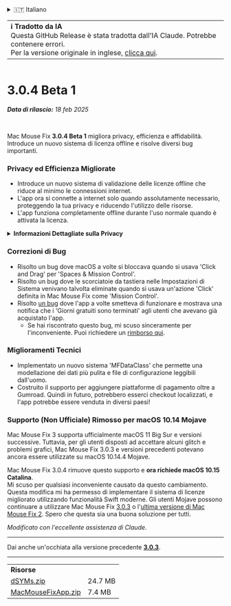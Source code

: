 <details>
<summary>🇮🇹 Italiano</summary>

[🇬🇧 English (GitHub)](https://github.com/noah-nuebling/mac-mouse-fix/releases/tag/3.0.4-Beta-1)\
[🇦🇩 Català](https://redirect.macmousefix.com/?target=mmf-release&tag=3.0.4-Beta-1&locale=ca)\
[🇩🇪 Deutsch](https://redirect.macmousefix.com/?target=mmf-release&tag=3.0.4-Beta-1&locale=de)\
[🇪🇸 Español](https://redirect.macmousefix.com/?target=mmf-release&tag=3.0.4-Beta-1&locale=es)\
[🇫🇷 Français](https://redirect.macmousefix.com/?target=mmf-release&tag=3.0.4-Beta-1&locale=fr)\
[🇮🇩 Indonesia](https://redirect.macmousefix.com/?target=mmf-release&tag=3.0.4-Beta-1&locale=id)\
**🇮🇹 Italiano**\
[🇭🇺 Magyar](https://redirect.macmousefix.com/?target=mmf-release&tag=3.0.4-Beta-1&locale=hu)\
[🇳🇱 Nederlands](https://redirect.macmousefix.com/?target=mmf-release&tag=3.0.4-Beta-1&locale=nl)\
[🇵🇱 Polski](https://redirect.macmousefix.com/?target=mmf-release&tag=3.0.4-Beta-1&locale=pl)\
[🇧🇷 Português (Brasil)](https://redirect.macmousefix.com/?target=mmf-release&tag=3.0.4-Beta-1&locale=pt-BR)\
[🇵🇹 Português (Portugal)](https://redirect.macmousefix.com/?target=mmf-release&tag=3.0.4-Beta-1&locale=pt-PT)\
[🇷🇴 Română](https://redirect.macmousefix.com/?target=mmf-release&tag=3.0.4-Beta-1&locale=ro)\
[🇸🇪 Svenska](https://redirect.macmousefix.com/?target=mmf-release&tag=3.0.4-Beta-1&locale=sv)\
[🇻🇳 Tiếng Việt](https://redirect.macmousefix.com/?target=mmf-release&tag=3.0.4-Beta-1&locale=vi)\
[🇹🇷 Türkçe](https://redirect.macmousefix.com/?target=mmf-release&tag=3.0.4-Beta-1&locale=tr)\
[🇨🇿 Čeština](https://redirect.macmousefix.com/?target=mmf-release&tag=3.0.4-Beta-1&locale=cs)\
[🇬🇷 Ελληνικά](https://redirect.macmousefix.com/?target=mmf-release&tag=3.0.4-Beta-1&locale=el)\
[🇷🇺 Русский](https://redirect.macmousefix.com/?target=mmf-release&tag=3.0.4-Beta-1&locale=ru)\
[🇺🇦 Українська](https://redirect.macmousefix.com/?target=mmf-release&tag=3.0.4-Beta-1&locale=uk)\
[🇮🇱 עברית](https://redirect.macmousefix.com/?target=mmf-release&tag=3.0.4-Beta-1&locale=he)\
[🇸🇦 العربية](https://redirect.macmousefix.com/?target=mmf-release&tag=3.0.4-Beta-1&locale=ar)\
[🇮🇳 हिन्दी](https://redirect.macmousefix.com/?target=mmf-release&tag=3.0.4-Beta-1&locale=hi)\
[🇹🇭 ไทย](https://redirect.macmousefix.com/?target=mmf-release&tag=3.0.4-Beta-1&locale=th)\
[🇨🇳 中文 (简体)](https://redirect.macmousefix.com/?target=mmf-release&tag=3.0.4-Beta-1&locale=zh-Hans)\
[🇨🇳 中文 (繁體)](https://redirect.macmousefix.com/?target=mmf-release&tag=3.0.4-Beta-1&locale=zh-Hant)\
[🇭🇰 中文（香港)](https://redirect.macmousefix.com/?target=mmf-release&tag=3.0.4-Beta-1&locale=zh-HK)\
[🇯🇵 日本語](https://redirect.macmousefix.com/?target=mmf-release&tag=3.0.4-Beta-1&locale=ja)\
[🇰🇷 한국어](https://redirect.macmousefix.com/?target=mmf-release&tag=3.0.4-Beta-1&locale=ko)\
[Help translate Mac Mouse Fix to different languages!](https://github.com/noah-nuebling/mac-mouse-fix/discussions/731)
</details>
<table align=><td>
<b>ℹ️ Tradotto da IA</b><br>
Questa GitHub Release è stata tradotta dall'IA Claude. Potrebbe contenere errori.<br>
Per la versione originale in inglese, <a href="https://github.com/noah-nuebling/mac-mouse-fix/releases/tag/3.0.4-Beta-1">clicca qui</a>.
</td></table>

<table></table>

# 3.0.4 Beta 1
***Data di rilascio:** 18 feb 2025*

<br>

Mac Mouse Fix **3.0.4 Beta 1** migliora privacy, efficienza e affidabilità.\
Introduce un nuovo sistema di licenza offline e risolve diversi bug importanti.

### Privacy ed Efficienza Migliorate

- Introduce un nuovo sistema di validazione delle licenze offline che riduce al minimo le connessioni internet.
- L'app ora si connette a internet solo quando assolutamente necessario, proteggendo la tua privacy e riducendo l'utilizzo delle risorse.
- L'app funziona completamente offline durante l'uso normale quando è attivata la licenza.

<details>
<summary><b>Informazioni Dettagliate sulla Privacy</b></summary>
Le versioni precedenti convalidavano le licenze online ad ogni avvio, potenzialmente permettendo la memorizzazione dei log di connessione da parte di server di terze parti (GitHub e Gumroad). Il nuovo sistema elimina le connessioni non necessarie – dopo l'attivazione iniziale della licenza, si connette a internet solo se i dati della licenza locale sono corrotti.
<br><br>
Anche se non ho mai registrato personalmente alcun comportamento degli utenti, il sistema precedente teoricamente permetteva ai server di terze parti di registrare indirizzi IP e tempi di connessione. Gumroad poteva anche registrare la tua chiave di licenza e potenzialmente correlarla a qualsiasi informazione personale registrata su di te al momento dell'acquisto di Mac Mouse Fix.
<br><br>
Non avevo considerato questi sottili problemi di privacy quando ho costruito il sistema di licenze originale, ma ora Mac Mouse Fix è il più privato e libero da internet possibile!
<br><br>
Vedi anche <a href=https://gumroad.com/privacy>l'informativa sulla privacy di Gumroad</a> e questo mio <a href=https://github.com/noah-nuebling/mac-mouse-fix/issues/976#issuecomment-2140955801>commento su GitHub</a>.

</details>

### Correzioni di Bug

- Risolto un bug dove macOS a volte si bloccava quando si usava 'Click and Drag' per 'Spaces & Mission Control'.
- Risolto un bug dove le scorciatoie da tastiera nelle Impostazioni di Sistema venivano talvolta eliminate quando si usava un'azione 'Click' definita in Mac Mouse Fix come 'Mission Control'.
- Risolto [un bug](https://github.com/noah-nuebling/mac-mouse-fix/issues?q=state%3Aopen%20label%3A%22%27Free%20days%20are%20over%27%20bug%22) dove l'app a volte smetteva di funzionare e mostrava una notifica che i 'Giorni gratuiti sono terminati' agli utenti che avevano già acquistato l'app.
    - Se hai riscontrato questo bug, mi scuso sinceramente per l'inconveniente. Puoi richiedere un [rimborso qui](https://redirect.macmousefix.com/?message=&target=mmf-apply-for-refund&locale=it).

### Miglioramenti Tecnici

- Implementato un nuovo sistema 'MFDataClass' che permette una modellazione dei dati più pulita e file di configurazione leggibili dall'uomo.
- Costruito il supporto per aggiungere piattaforme di pagamento oltre a Gumroad. Quindi in futuro, potrebbero esserci checkout localizzati, e l'app potrebbe essere venduta in diversi paesi!

### Supporto (Non Ufficiale) Rimosso per macOS 10.14 Mojave

Mac Mouse Fix 3 supporta ufficialmente macOS 11 Big Sur e versioni successive. Tuttavia, per gli utenti disposti ad accettare alcuni glitch e problemi grafici, Mac Mouse Fix 3.0.3 e versioni precedenti potevano ancora essere utilizzate su macOS 10.14.4 Mojave.

Mac Mouse Fix 3.0.4 rimuove questo supporto e **ora richiede macOS 10.15 Catalina**.\
Mi scuso per qualsiasi inconveniente causato da questo cambiamento. Questa modifica mi ha permesso di implementare il sistema di licenze migliorato utilizzando funzionalità Swift moderne. Gli utenti Mojave possono continuare a utilizzare Mac Mouse Fix [3.0.3](https://redirect.macmousefix.com/?target=mmf-release&tag=3.0.3&locale=it) o l'[ultima versione di Mac Mouse Fix 2](https://redirect.macmousefix.com/?target=mmf2-latest&locale=it). Spero che questa sia una buona soluzione per tutti.

*Modificato con l'eccellente assistenza di Claude.*

---

Dai anche un'occhiata alla versione precedente [**3.0.3**](https://redirect.macmousefix.com/?target=mmf-release&tag=3.0.3&locale=it).

---

<table align="start">
<tr>
    <td colspan=2>
        <b>Risorse</b>
    </td>
</tr>
<tr>
    <td><a href="https://github.com/noah-nuebling/mac-mouse-fix/releases/download/3.0.4-Beta-1/dSYMs.zip">dSYMs.zip</a></td>
    <td>24.7 MB</td>
</tr>
<tr>
    <td><a href="https://github.com/noah-nuebling/mac-mouse-fix/releases/download/3.0.4-Beta-1/MacMouseFixApp.zip">MacMouseFixApp.zip</a></td>
    <td>7.4 MB</td>
</tr>
</table>